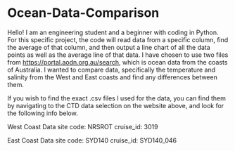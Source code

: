 # Ocean-Data-Comparison
Hello! I am an engineering student and a beginner with coding in Python. For this specific project, the code will read data from a specific column, find the average of that column, and then output a line chart of all the data points as well as the average line of that data. I have chosen to use two files from https://portal.aodn.org.au/search, which is ocean data from the coasts of Australia. I wanted to compare data, specifically the temperature and salinity from the West and East coasts and find any differences between them.

If you wish to find the exact .csv files I used for the data, you can find them by navigating to the CTD data selection on the website above, and look for the following info below.

West Coast Data
site code: NRSROT
cruise_id: 3019 

East Coast Data
site code: SYD140 
cruise_id: SYD140_046  
